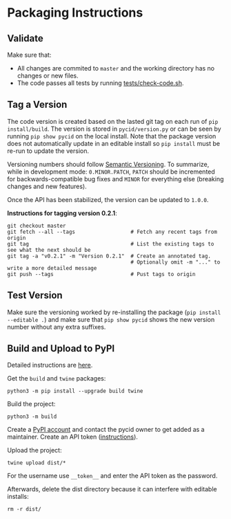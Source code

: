 # Packaging Instructions
## Validate
Make sure that:
* All changes are commited to `master` and the working directory has no changes or new files.
* The code passes all tests by running [tests/check-code.sh](tests/check-code.sh).

## Tag a Version
The code version is created based on the lasted git tag on each run of `pip install/build`.
The version is stored in `pycid/version.py` or can be seen by running `pip show pycid` on the local install.
Note that the package version does not automatically update in an editable install so `pip install` must be re-run to
update the version.

Versioning numbers should follow [Semantic Versioning](https://semver.org/).
To summarize, while in development mode: `0.MINOR.PATCH`, `PATCH` should be incremented for backwards-compatible bug
fixes and `MINOR` for everything else (breaking changes and new features).

Once the API has been stabilized, the version can be updated to `1.0.0`.

**Instructions for tagging version 0.2.1**:
```shell
git checkout master
git fetch --all --tags                  # Fetch any recent tags from origin
git tag                                 # List the existing tags to see what the next should be
git tag -a "v0.2.1" -m "Version 0.2.1"  # Create an annotated tag.
                                        # Optionally omit -m "..." to write a more detailed message
git push --tags                         # Pust tags to origin
```

## Test Version
Make sure the versioning worked by re-installing the package (`pip install --editable .`)
and make sure that `pip show pycid` shows the new version number without any extra suffixes.

## Build and Upload to PyPI
Detailed instructions are
[here](https://packaging.python.org/tutorials/packaging-projects/#generating-distribution-archives).

Get the `build` and `twine` packages:
```shell
python3 -m pip install --upgrade build twine
```

Build the project:
```shell
python3 -m build
```

Create a [PyPI account](https://pypi.org/manage/projects/) and contact the pycid owner to get added as a maintainer.
Create an API token ([instructions](https://packaging.python.org/tutorials/packaging-projects/#uploading-the-distribution-archives)).

Upload the project:
```shell
twine upload dist/*
```
For the username use `__token__` and enter the API token as the password.

Afterwards, delete the dist directory because it can interfere with editable installs:
```shell
rm -r dist/
```
